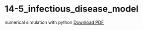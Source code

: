 14-5_infectious_disease_model
=============================

numerical simulation with python
[Download PDF](https://github.com/ssh0/14-5_infectious_disease_model/blob/master/14-5_infectious_disease_model.pdf?raw=true)
